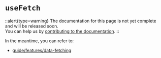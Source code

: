 # `useFetch`

::alert{type=warning}
The documentation for this page is not yet complete and will be released soon.<br>
You can help us by [contributing to the documentation](/community/contribution#documentation-guide).
::

In the meantime, you can refer to:

- [guide/features/data-fetching](/guide/features/data-fetching)
